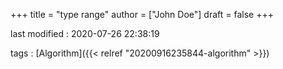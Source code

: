 +++
title = "type range"
author = ["John Doe"]
draft = false
+++

last modified
: 2020-07-26 22:38:19


tags
: [Algorithm]({{< relref "20200916235844-algorithm" >}})
